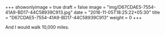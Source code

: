 +++
showonlyimage = true
draft = false
image = "img/D67CDAE5-7554-41A9-BD17-44C58939C913.jpg"
date = "2016-11-05T18:25:22+05:30"
title = "D67CDAE5-7554-41A9-BD17-44C58939C913"
weight = 0
+++

And I would walk 10,000 miles.

